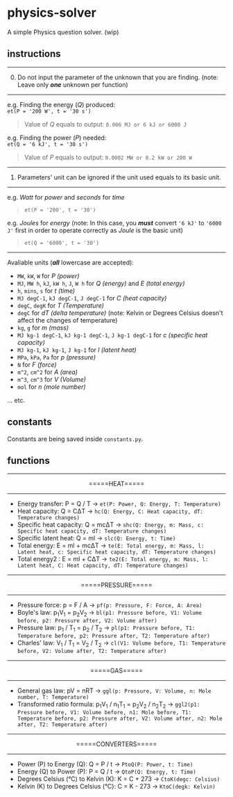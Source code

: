 # physics-solver
A simple Physics question solver. (wip)

## instructions

<hr>

0. Do not input the parameter of the unknown that you are finding. (note: Leave only ***one*** unknown per function)

<hr>

e.g. Finding the energy (*Q*) produced:<br>
`et(P = '200 W', t = '30 s')`<br>
> Value of *Q* equals to output: `0.006 MJ or 6 kJ or 6000 J`

e.g. Finding the power (*P*) needed:<br>
`et(Q = '6 kJ', t = '30 s')`<br>
> Value of *P* equals to output: `0.0002 MW or 0.2 kW or 200 W`

<hr>

1. Parameters' unit can be ignored if the unit used equals to its basic unit.

<hr>

e.g. *Watt* for *power* and *seconds* for *time*<br>
> `et(P = '200', t = '30')`

e.g. *Joules* for *energy* (note: In this case, you ***must*** convert `'6 kJ'` to `'6000 J'` first in order to operate correctly as *Joule* is the basic unit)<br>
> `et(Q = '6000', t = '30')`

<hr>

Avaliable units (***all*** lowercase are accepted):
- `MW`, `kW`, `W` for *P (power)*
- `MJ`, `MW h`, `kJ`, `kW h`, `J`, `W h` for *Q (energy)* and *E (total energy)*
- `h`, `mins`, `s` for *t (time)*
- `MJ degC-1`, `kJ degC-1`, `J degC-1` for *C (heat capacity)*
- `degC`, `degK` for *T (Temperature)*
- `degC` for *dT (delta temperature)* (note: Kelvin or Degrees Celsius doesn't affect the changes of temperature)
- `kg`, `g` for *m (mass)*
- `MJ kg-1 degC-1`, `kJ kg-1 degC-1`, `J kg-1 degC-1` for *c (specific heat capacity)*
- `MJ kg-1`, `kJ kg-1`, `J kg-1` for *l (latent heat)*
- `MPa`, `kPa`, `Pa` for *p (pressure)*
- `N` for *F (force)*
- `m^2`, `cm^2` for *A (area)*
- `m^3`, `cm^3` for *V (Volume)*
- `mol` for *n (mole number)*


... etc.

## constants
Constants are being saved inside `constants.py`.

## functions

<hr>
<p align=center>=====HEAT=====</p>
<hr>

- Energy transfer:  P = Q / T -> `et(P: Power, Q: Energy, T: Temperature)`
- Heat capacity: Q = CΔT -> `hc(Q: Energy, C: Heat capacity, dT: Temperature changes)`
- Specific heat capacity: Q = mcΔT -> `shc(Q: Energy, m: Mass, c: Specific heat capacity, dT: Temperature changes)`
- Specific latent heat: Q = ml -> `slc(Q: Energy, t: Time)`
- Total energy: E = ml + mcΔT -> `te(E: Total energy, m: Mass, l: Latent heat, c: Specific heat capacity, dT: Temperature changes)`
- Total energy2 : E = ml + CΔT -> `te2(E: Total energy, m: Mass, l: Latent heat, C: Heat capacity, dT: Temperature changes)`

<hr>
<p align=center>=====PRESSURE=====</p>
<hr>

- Pressure force: p = F / A -> `pf(p: Pressure, F: Force, A: Area)`
- Boyle's law: p<sub>1</sub>V<sub>1</sub> = p<sub>2</sub>V<sub>2</sub> -> `bl(p1: Pressure before, V1: Volume before, p2: Pressure after, V2: Volume after)`
- Pressure law: p<sub>1</sub> / T<sub>1</sub> = p<sub>2</sub> / T<sub>2</sub> -> `pl(p1: Pressure before, T1: Temperature before, p2: Pressure after, T2: Temperature after)`
- Charles' law: V<sub>1</sub> / T<sub>1</sub> = V<sub>2</sub> / T<sub>2</sub> -> `cl(V1: Volume before, T1: Temperature before, V2: Volume after, T2: Temperature after)`

<hr>
<p align=center>=====GAS=====</p>
<hr>

- General gas law: pV = nRT -> `ggl(p: Pressure, V: Volume, n: Mole number, T: Temperature)`
- Transformed ratio formula: p<sub>1</sub>V<sub>1</sub> / n<sub>1</sub>T<sub>1</sub> = p<sub>2</sub>V<sub>2</sub> / n<sub>2</sub>T<sub>2</sub> -> `ggl2(p1: Pressure before, V1: Volume before, n1: Mole before, T1: Temperature before, p2: Pressure after, V2: Volume after, n2: Mole after, T2: Temperature after)`

<hr>
<p align=center>=====CONVERTERS=====</p>
<hr>

- Power (P) to Energy (Q): Q = P / t -> `PtoQ(P: Power, t: Time)`
- Energy (Q) to Power (P): P = Q / t -> `QtoP(Q: Energy, t: Time)`
- Degrees Celsius (°C) to Kelvin (K): K = C + 273 -> `CtoK(degc: Celsius)`
- Kelvin (K) to Degrees Celsius (°C): C = K - 273 -> `KtoC(degk: Kelvin)`

